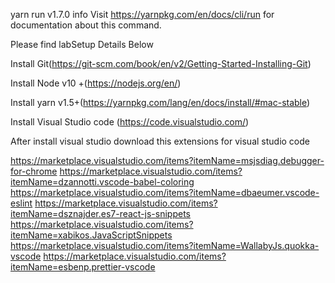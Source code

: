yarn run v1.7.0
info Visit https://yarnpkg.com/en/docs/cli/run for documentation about this command.

Please find labSetup Details Below

Install Git(https://git-scm.com/book/en/v2/Getting-Started-Installing-Git)

Install Node v10 +(https://nodejs.org/en/)

Install yarn v1.5+(https://yarnpkg.com/lang/en/docs/install/#mac-stable)

Install Visual Studio code (https://code.visualstudio.com/)

After install visual studio download this extensions for visual studio code

https://marketplace.visualstudio.com/items?itemName=msjsdiag.debugger-for-chrome
https://marketplace.visualstudio.com/items?itemName=dzannotti.vscode-babel-coloring
https://marketplace.visualstudio.com/items?itemName=dbaeumer.vscode-eslint
https://marketplace.visualstudio.com/items?itemName=dsznajder.es7-react-js-snippets
https://marketplace.visualstudio.com/items?itemName=xabikos.JavaScriptSnippets
https://marketplace.visualstudio.com/items?itemName=WallabyJs.quokka-vscode
https://marketplace.visualstudio.com/items?itemName=esbenp.prettier-vscode
